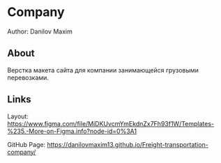 # Company

Author: Danilov Maxim

## About
Верстка макета сайта для компании занимающейся грузовыми перевозками.


## Links
Layout: https://www.figma.com/file/MjDKUvcmYmEkdnZx7Fh93f1W/Templates-%235.-More-on-Figma.info?node-id=0%3A1

GitHub Page: https://danilovmaxim13.github.io/Freight-transportation-company/
